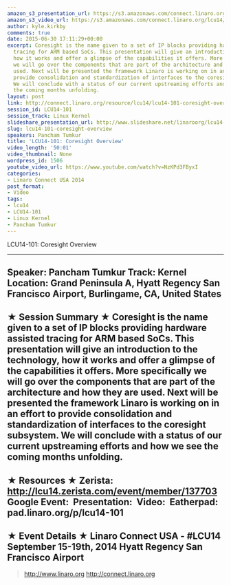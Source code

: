 ```yaml
---
amazon_s3_presentation_url: https://s3.amazonaws.com/connect.linaro.org/hkg15/Videos/09-15-Monday/LCU14-101.pdf
amazon_s3_video_url: https://s3.amazonaws.com/connect.linaro.org/lcu14/videos/09-15-Monday/LCU14-101-+Coresight+Overview.mp4
author: kyle.kirkby
comments: true
date: 2015-06-30 17:11:29+00:00
excerpt: Coresight is the name given to a set of IP blocks providing hardware assisted
  tracing for ARM based SoCs. This presentation will give an introduction to the technology,
  how it works and offer a glimpse of the capabilities it offers. More specifically
  we will go over the components that are part of the architecture and how they are
  used. Next will be presented the framework Linaro is working on in an effort to
  provide consolidation and standardization of interfaces to the coresight subsystem.
  We will conclude with a status of our current upstreaming efforts and how we see
  the coming months unfolding.
layout: post
link: http://connect.linaro.org/resource/lcu14/lcu14-101-coresight-overview/
session_id: LCU14-101
session_track: Linux Kernel
slideshare_presentation_url: http://www.slideshare.net/linaroorg/lcu14-101-coresight-overview
slug: lcu14-101-coresight-overview
speakers: Pancham Tumkur
title: 'LCU14-101: Coresight Overview'
video_length: '50:01'
video_thumbnail: None
wordpress_id: 1506
youtube_video_url: https://www.youtube.com/watch?v=NzKPd3FByxI
categories:
- Linaro Connect USA 2014
post_format:
- Video
tags:
- lcu14
- LCU14-101
- Linux Kernel
- Pancham Tumkur
---
```


LCU14-101: Coresight Overview



---------------------------------------------------

Speaker: Pancham Tumkur
Track: Kernel
Location: Grand Peninsula A, Hyatt Regency San Francisco Airport, Burlingame, CA, United States
---------------------------------------------------

★ Session Summary ★
Coresight is the name given to a set of IP blocks providing hardware assisted tracing for ARM based SoCs. This presentation will give an introduction to the technology, how it works and offer a glimpse of the capabilities it offers. More specifically we will go over the components that are part of the architecture and how they are used. Next will be presented the framework Linaro is working on in an effort to provide consolidation and standardization of interfaces to the coresight subsystem. We will conclude with a status of our current upstreaming efforts and how we see the coming months unfolding.
---------------------------------------------------

★ Resources ★
Zerista: http://lcu14.zerista.com/event/member/137703
Google Event: 
Presentation: 
Video: 
Eatherpad: pad.linaro.org/p/lcu14-101
---------------------------------------------------

★ Event Details ★
Linaro Connect USA - #LCU14
September 15-19th, 2014
Hyatt Regency San Francisco Airport
---------------------------------------------------

> http://www.linaro.org
> http://connect.linaro.org
